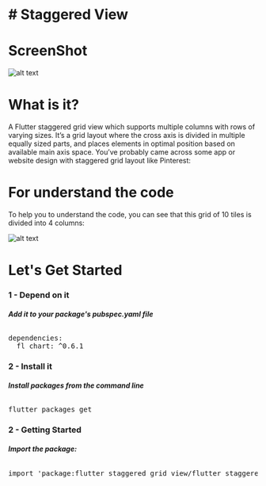 # # Staggered View
# ScreenShot
![alt text](https://github.com/Anup2712/flutterAnup/blob/master/StaggeredView/Screenshot.jpg)

# What is it?
A Flutter staggered grid view which supports multiple columns with rows of varying sizes.
It’s a grid layout where the cross axis is divided in multiple equally sized parts, and places elements in optimal position based on available main axis space.
You’ve probably came across some app or website design with staggered grid layout like Pinterest:

# For understand the code

To help you to understand the code, you can see that this grid of 10 tiles is divided into 4 columns:

![alt text](https://github.com/Anup2712/flutterAnup/blob/master/StaggeredView/understanding.png)


# Let's Get Started
<H3>1 - Depend on it</h3>
<h6><b>Add it to your package's pubspec.yaml file</b></h6>
<pre>dependencies:
  fl_chart: ^0.6.1</pre>
<H3>2 - Install it</h3>
<h6><b>Install packages from the command line</b></h6>
<pre>flutter packages get</pre>
<H3>2 - Getting Started</h3>
<h6><b>Import the package:</b></h6>
<pre>import 'package:flutter_staggered_grid_view/flutter_staggered_grid_view.dart';</pre>

